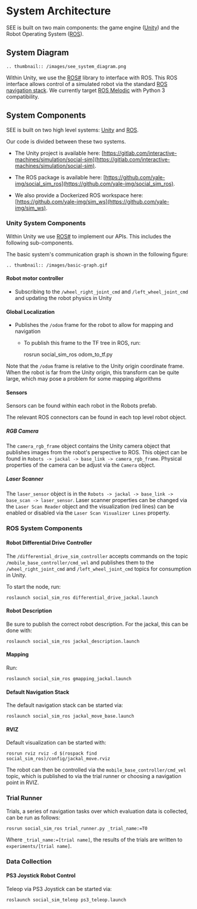 # System Architecture

SEE is built on two main components: the game engine ([Unity](https://unity.com/)) and the Robot Operating System ([ROS](https://www.ros.org/)).

## System Diagram

[//]: # (https://docs.google.com/drawings/d/12CaVboBZzEckTj1h_3wNi6LnWkprf9ADrQncQnYaM68/edit)
```eval_rst
.. thumbnail:: /images/see_system_diagram.png
```

Within Unity, we use the [ROS#](https://github.com/siemens/ros-sharp) library to interface with ROS. This ROS interface allows control of a simulated robot via the standard [ROS navigation stack](http://wiki.ros.org/navigation). We currently target [ROS Melodic](http://wiki.ros.org/melodic) with Python 3 compatibility.

## System Components

SEE is built on two high level systems: [Unity](https://unity.com/) and [ROS](https://www.ros.org/).

Our code is divided between these two systems.

- The Unity project is available here: [https://gitlab.com/interactive-machines/simulation/social-sim](https://gitlab.com/interactive-machines/simulation/social-sim).

- The ROS package is available here: [https://github.com/yale-img/social_sim_ros](https://github.com/yale-img/social_sim_ros).

- We also provide a Dockerized ROS workspace here: [https://github.com/yale-img/sim_ws](https://github.com/yale-img/sim_ws).

### Unity System Components

Within Unity we use [ROS#](https://github.com/siemens/ros-sharp) to implement our APIs. This includes the following sub-components.

The basic system's communication graph is shown in the following figure:

```eval_rst
.. thumbnail:: /images/basic-graph.gif
```

#### Robot motor controller

- Subscribing to the `/wheel_right_joint_cmd` and `/left_wheel_joint_cmd` and updating the robot physics in Unity

#### Global Localization

- Publishes the `/odom` frame for the robot to allow for mapping and navigation

  - To publish this frame to the TF tree in ROS, run:

    rosrun social_sim_ros odom_to_tf.py

Note that the `/odom` frame is relative to the Unity origin coordinate frame. When the robot is far from the Unity origin, this transform can be quite large, which may pose a problem for some mapping algorithms

#### Sensors

Sensors can be found within each robot in the Robots prefab.

The relevant ROS connectors can be found in each top level robot object.

##### RGB Camera

The `camera_rgb_frame` object contains the Unity camera object that publishes images from the robot's perspective to ROS. This object can be found in `Robots -> jackal -> base_link -> camera_rgb_frame`. Physical properties of the camera can be adjust via the `Camera` object.

##### Laser Scanner

The `laser_sensor` object is in the `Robots -> jackal -> base_link -> base_scan -> laser_sensor`. Laser scanner properties can be changed via the `Laser Scan Reader` object and the visualization (red lines) can be enabled or disabled via the `Laser Scan Visualizer Lines` property.

### ROS System Components

#### Robot Differential Drive Controller

The `/differential_drive_sim_controller` accepts commands on the topic `/mobile_base_controller/cmd_vel` and publishes them to the `/wheel_right_joint_cmd` and `/left_wheel_joint_cmd` topics for consumption in Unity.

To start the node, run:

    roslaunch social_sim_ros differential_drive_jackal.launch

#### Robot Description

Be sure to publish the correct robot description. For the jackal, this can be done with:

    roslaunch social_sim_ros jackal_description.launch

#### Mapping

Run:

    roslaunch social_sim_ros gmapping_jackal.launch

#### Default Navigation Stack

The default navigation stack can be started via:

    roslaunch social_sim_ros jackal_move_base.launch

#### RVIZ

Default visualization can be started with:

    rosrun rviz rviz -d $(rospack find social_sim_ros)/config/jackal_move.rviz

The robot can then be controlled via the `mobile_base_controller/cmd_vel` topic, which is published to via the trial runner or choosing a navigation point in RVIZ.

### Trial Runner

Trials, a series of navigation tasks over which evaluation data is collected, can be run as follows:

    rosrun social_sim_ros trial_runner.py _trial_name:=T0

Where `_trial_name:=[trial name]`, the results of the trials are written to `experiments/[trial name]`.

### Data Collection

#### PS3 Joystick Robot Control

Teleop via PS3 Joystick can be started via:

    roslaunch social_sim_teleop ps3_teleop.launch

